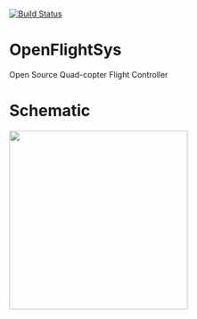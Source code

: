 [![Build Status](https://travis-ci.org/mcprakash/OpenFlightSys.png)](https://travis-ci.org/mcprakash/OpenFlightSys)

# OpenFlightSys
Open Source Quad-copter Flight Controller

# Schematic
<img src="https://s6.postimg.org/w6rr2byfl/IMG_20170104_132345.jpg" width="320">
